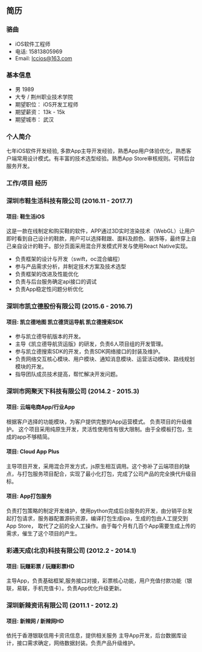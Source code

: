 ## 简历
###  骆曲
* iOS软件工程师
* 电话: 15813805969
* Email: lccios@163.com

### 基本信息
* 男 1989
* 大专 / 荆州职业技术学院
* 期望职位： iOS开发工程师
* 期望薪资： 13k - 15k
* 期望城市： 武汉

### 个人简介
七年iOS软件开发经验, 多款App主导开发经验，熟悉App用户体验优化，熟悉客户端常用设计模式。有丰富的技术选型经验。熟悉App Store审核规则。可转后台服务开发。

### 工作/项目 经历

### 深圳市鞋生活科技有限公司 (2016.11 - 2017.7)

#### 项目: 鞋生活iOS
这是一款在线制定和购买鞋的软件，APP通过3D实时渲染技术（WebGL）让用户即时看到自己设计的鞋款，用户可以选择鞋跟、面料及颜色、装饰等，最终穿上自己亲自设计的鞋子。部分页面采用混合开发模式开发与使用React Native实现。

* 负责框架的设计与开发（swift，oc混合编程）
* 参与产品需求分析，并制定技术方案及技术选型
* 负责框架的改进及性能优化
* 负责与后台服务确定api接口的调试
* 负责App稳定性问题分析优化

### 深圳市凯立德股份有限公司 (2015.6 - 2016.7)
#### 项目: 凯立德地图 凯立德货运导航 凯立德搜索SDK
* 参与凯立德导航版本的开发。
* 主导《凯立德导航货运版》的研发，负责6人项目组的开发管理。
* 参与凯立德搜索SDK的开发，负责SDK网络接口的封装及维护。
* 负责网络交互核心模块、用户模块、通知消息模块、运营活动模块、路线规划模块的开发。
* 指导团队成员技术提高，帮忙解决开发问题。

### 深圳市网聚天下科技有限公司 (2014.2 - 2015.3)
#### 项目: 云端电商App/行业App
根据客户选择的功能模块，为客户提供完整的App运营模式。
负责项目的升级维护。 这个项目采用纯原生开发，灵活性使用性有很大限制。由于全模板打包，生成的app不够精简。
#### 项目: Cloud App Plus
主导项目开发，采用混合开发方式，js原生相互调用。这个弥补了云端项目的缺点，与打包服务项目配合，实现了最小化打包，完成了公司产品的完全换代升级目标。
#### 项目: App打包服务

负责打包策略的制定开发维护，使用python完成后台服务的开发，由分销平台发起打包请求，服务器配置源码资源，编译打包生成ipa，生成的包由人工提交到App Store， 取代了之前的全人工操作。由于每个月有几百个App需要生成上传的需求，催生了这个项目的产生。

### 彩通天成(北京)科技有限公司 (2012.2 - 2014.1)
#### 项目: 玩赚彩票 / 玩赚彩票HD
主导App，负责基础框架,服务接口对接，彩票核心功能，用户充值付款功能（银联，易联，手机充值卡）。负责App优化升级更新。

### 深圳新辣资讯有限公司 (2011.1 - 2012.2)
#### 项目: 新辣网 / 新辣网HD
依托于香港银联信用卡资讯信息，提供相关服务
主导App开发，后台数据库设计，接口需求确定，网络数据封装。负责产品升级维护。




